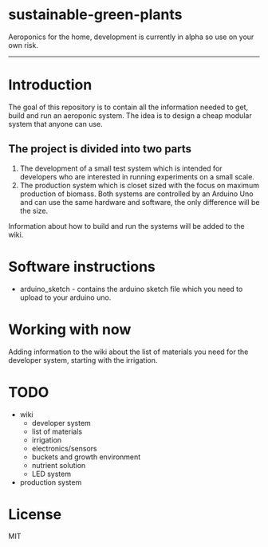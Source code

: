 # sustainable-green-plants
Aeroponics for the home,
development is currently in alpha so use on your own risk.

------

# Introduction
The goal of this repository is to contain all the information needed to get,
build and run an aeroponic system. The idea is to design a cheap modular system
that anyone can use.

## The project is divided into two parts
1. The development of a small test system which is intended for developers who
   are interested in running experiments on a small scale.
2. The production system which is closet sized with the focus on maximum
   production of biomass. Both systems are controlled by an Arduino Uno and can
   use the same hardware and software, the only difference will be the size.

Information about how to build and run the systems will be added to the wiki.

# Software instructions
* arduino_sketch - contains the arduino sketch file which you need to upload to
  your arduino uno.

# Working with now
Adding information to the wiki about the list of materials you need for the
developer system, starting with the irrigation.

# TODO
* wiki
  + developer system
  + list of materials
  + irrigation
  + electronics/sensors
  + buckets and growth environment
  + nutrient solution
  + LED system
* production system

# License
MIT
